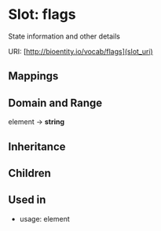 # Slot: flags


State information and other details

URI: [http://bioentity.io/vocab/flags](slot_uri)
## Mappings

## Domain and Range

element -> **string**
## Inheritance

## Children

## Used in

 *  usage: element
